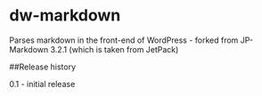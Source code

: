 dw-markdown
===========

Parses markdown in the front-end of WordPress - forked from JP-Markdown 3.2.1 (which is taken from JetPack)

##Release history

0.1 - initial release